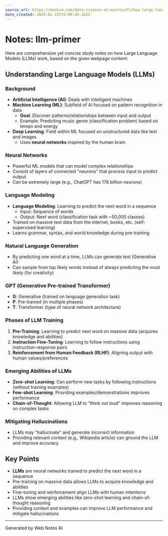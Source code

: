 ```yaml
---
source_url: https://medium.com/data-science-at-microsoft/how-large-language-models-work-91c362f5b78f
date_created: 2025-01-22T15:08:45.262Z
---
```


# Notes: llm-primer

Here are comprehensive yet concise study notes on how Large Language Models (LLMs) work, based on the given webpage content:

## Understanding Large Language Models (LLMs)

### Background
- **Artificial Intelligence (AI)**: Deals with intelligent machines
- **Machine Learning (ML)**: Subfield of AI focused on pattern recognition in data
  - **Goal**: Discover patterns/relationships between input and output
  - Example: Predicting music genre (classification problem) based on tempo and energy
- **Deep Learning**: Field within ML focused on unstructured data like text and images
  - Uses **neural networks** inspired by the human brain

### Neural Networks
- Powerful ML models that can model complex relationships
- Consist of layers of connected "neurons" that process input to predict output
- Can be extremely large (e.g., ChatGPT has 176 billion neurons)

### Language Modeling
- **Language Modeling**: Learning to predict the next word in a sequence
  - Input: Sequence of words
  - Output: Next word (classification task with ~50,000 classes)
- Trained on massive text data from the internet, books, etc. (self-supervised learning)
- Learns grammar, syntax, and world knowledge during pre-training

### Natural Language Generation
- By predicting one word at a time, LLMs can generate text (Generative AI)
- Can sample from top likely words instead of always predicting the most likely (for creativity)

### GPT (Generative Pre-trained Transformer)
- **G**: Generative (trained on language generation task)
- **P**: Pre-trained (in multiple phases)
- **T**: Transformer (type of neural network architecture)

### Phases of LLM Training
1. **Pre-Training**: Learning to predict next word on massive data (acquires knowledge and abilities)
2. **Instruction Fine-Tuning**: Learning to follow instructions using instruction-response pairs
3. **Reinforcement from Human Feedback (RLHF)**: Aligning output with human values/preferences

### Emerging Abilities of LLMs
- **Zero-shot Learning**: Can perform new tasks by following instructions (without training examples)
- **Few-shot Learning**: Providing examples/demonstrations improves performance
- **Chain-of-Thought**: Allowing LLM to "think out loud" improves reasoning on complex tasks

### Mitigating Hallucinations
- LLMs may "hallucinate" and generate incorrect information
- Providing relevant context (e.g., Wikipedia article) can ground the LLM and improve accuracy

## Key Points
- **LLMs** are neural networks trained to predict the next word in a sequence
- Pre-training on massive data allows LLMs to acquire knowledge and abilities
- Fine-tuning and reinforcement align LLMs with human intentions
- LLMs show emerging abilities like zero-shot learning and chain-of-thought reasoning
- Providing context and examples can improve LLM performance and mitigate hallucinations

---
Generated by Web Notes AI
